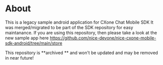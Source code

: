 # About
This is a legacy sample android application for CXone Chat Mobile SDK
It was merged/migrated to be part of the SDK repository for easy maintanance.
If you are using this repository, then please take a look at the new sample app here https://github.com/nice-devone/nice-cxone-mobile-sdk-android/tree/main/store

This repository is **archived ** and won't be updated and may be removed in near future!
